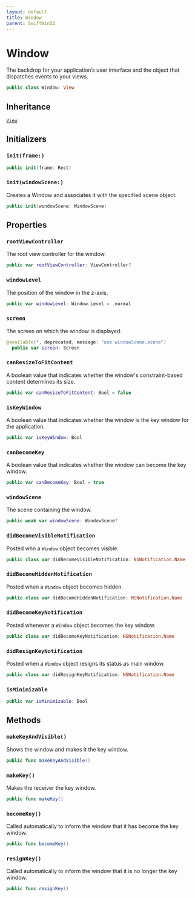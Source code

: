 ```yaml
---
layout: default
title: Window
parent: SwiftWin32
---
```

# Window

The backdrop for your application’s user interface and the object that
dispatches events to your views.

``` swift
public class Window: View 
```

## Inheritance

[`View`](https://compnerd.github.io/swift-win32/SwiftWin32/View)

## Initializers

### `init(frame:)`

``` swift
public init(frame: Rect) 
```

### `init(windowScene:)`

Creates a Window and associates it with the specified scene object.

``` swift
public init(windowScene: WindowScene) 
```

## Properties

### `rootViewController`

The root view controller for the window.

``` swift
public var rootViewController: ViewController? 
```

### `windowLevel`

The position of the window in the z-axis.

``` swift
public var windowLevel: Window.Level = .normal 
```

### `screen`

The screen on which the window is displayed.

``` swift
@available(*, deprecated, message: "use windowScene.scene")
  public var screen: Screen 
```

### `canResizeToFitContent`

A boolean value that indicates whether the window's constraint-based
content determines its size.

``` swift
public var canResizeToFitContent: Bool = false 
```

### `isKeyWindow`

A boolean value that indicates whether the window is the key window for
the application.

``` swift
public var isKeyWindow: Bool 
```

### `canBecomeKey`

A boolean value that indicates whether the window can become the key
window.

``` swift
public var canBecomeKey: Bool = true 
```

### `windowScene`

The scene containing the window.

``` swift
public weak var windowScene: WindowScene? 
```

### `didBecomeVisibleNotification`

Posted whn a `Window` object becomes visible.

``` swift
public class var didBecomeVisibleNotification: NSNotification.Name 
```

### `didBecomeHiddenNotification`

Posted when a `Window` object becomes hidden.

``` swift
public class var didBecomeHiddenNotification: NSNotification.Name 
```

### `didBecomeKeyNotification`

Posted whenever a `Window` object becomes the key window.

``` swift
public class var didBecomeKeyNotification: NSNotification.Name 
```

### `didResignKeyNotification`

Posted when a `Window` object resigns its status as main window.

``` swift
public class var didResignKeyNotification: NSNotification.Name 
```

### `isMinimizable`

``` swift
public var isMinimizable: Bool 
```

## Methods

### `makeKeyAndVisible()`

Shows the window and makes it the key window.

``` swift
public func makeKeyAndVisible() 
```

### `makeKey()`

Makes the receiver the key window.

``` swift
public func makeKey() 
```

### `becomeKey()`

Called automatically to inform the window that it has become the key
window.

``` swift
public func becomeKey() 
```

### `resignKey()`

Called automatically to inform the window that it is no longer the key
window.

``` swift
public func resignKey() 
```
